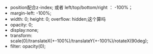 - position配合z-index; 或者 left/top/bottom/right ： -100%；
- margin-left: -100%;
- width: 0; height: 0; overflow: hidden;这个算吗
- opacity: 0;
- display:none;
- transform: scale(0)/translateX(+-100%)/translateY(+-100%)/rotateX(90deg);
- filter: opacity(0);